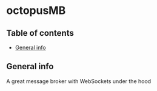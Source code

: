# octopusMB

## Table of contents
* [General info](#general-info)

## General info
A great message broker with WebSockets under the hood
